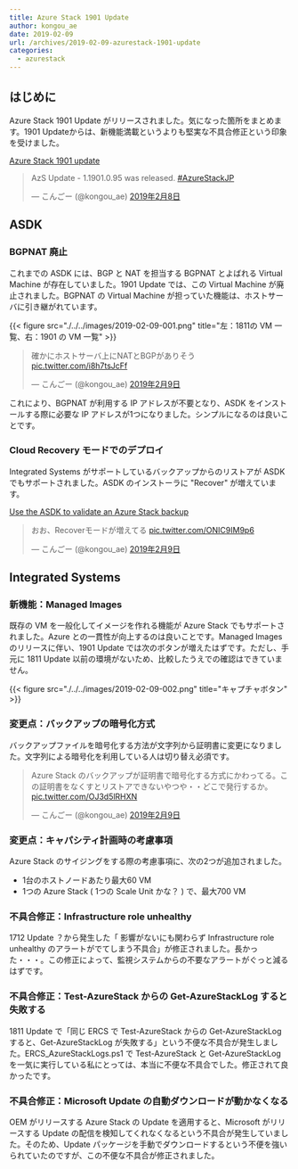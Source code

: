 ```yaml
---
title: Azure Stack 1901 Update
author: kongou_ae
date: 2019-02-09
url: /archives/2019-02-09-azurestack-1901-update
categories:
  - azurestack
---
```


## はじめに

Azure Stack 1901 Update がリリースされました。気になった箇所をまとめます。1901 Updateからは、新機能満載というよりも堅実な不具合修正という印象を受けました。

[Azure Stack 1901 update](https://docs.microsoft.com/en-us/azure/azure-stack/azure-stack-update-1901)

<blockquote class="twitter-tweet" data-lang="ja"><p lang="en" dir="ltr">AzS Update - 1.1901.0.95 was released. <a href="https://twitter.com/hashtag/AzureStackJP?src=hash&amp;ref_src=twsrc%5Etfw">#AzureStackJP</a></p>&mdash; こんごー (@kongou_ae) <a href="https://twitter.com/kongou_ae/status/1093947753019760640?ref_src=twsrc%5Etfw">2019年2月8日</a></blockquote>
<script async src="https://platform.twitter.com/widgets.js" charset="utf-8"></script>

## ASDK

### BGPNAT 廃止

これまでの ASDK には、BGP と NAT を担当する BGPNAT とよばれる Virtual Machine が存在していました。1901 Update では、この Virtual Machine が廃止されました。BGPNAT の Virtual Machine が担っていた機能は、ホストサーバに引き継がれています。

{{< figure src="./../../images/2019-02-09-001.png" title="左：1811の VM 一覧、右：1901 の VM 一覧" >}}

<blockquote class="twitter-tweet" data-lang="ja"><p lang="ja" dir="ltr">確かにホストサーバ上にNATとBGPがありそう <a href="https://t.co/i8h7tsJcFf">pic.twitter.com/i8h7tsJcFf</a></p>&mdash; こんごー (@kongou_ae) <a href="https://twitter.com/kongou_ae/status/1094205782944403459?ref_src=twsrc%5Etfw">2019年2月9日</a></blockquote>
<script async src="https://platform.twitter.com/widgets.js" charset="utf-8"></script>

これにより、BGPNAT が利用する IP アドレスが不要となり、ASDK をインストールする際に必要な IP アドレスが1つになりました。シンプルになるのは良いことです。

### Cloud Recovery モードでのデプロイ

Integrated Systems がサポートしているバックアップからのリストアが ASDK でもサポートされました。ASDK のインストーラに "Recover" が増えています。

[Use the ASDK to validate an Azure Stack backup](https://docs.microsoft.com/en-us/azure/azure-stack/asdk/asdk-validate-backup)

<blockquote class="twitter-tweet" data-lang="ja"><p lang="ja" dir="ltr">おお、Recoverモードが増えてる <a href="https://t.co/ONIC9IM9p6">pic.twitter.com/ONIC9IM9p6</a></p>&mdash; こんごー (@kongou_ae) <a href="https://twitter.com/kongou_ae/status/1094080780165238784?ref_src=twsrc%5Etfw">2019年2月9日</a></blockquote>
<script async src="https://platform.twitter.com/widgets.js" charset="utf-8"></script>

## Integrated Systems

### 新機能：Managed Images

既存の VM を一般化してイメージを作れる機能が Azure Stack でもサポートされました。Azure との一貫性が向上するのは良いことです。Managed Images のリリースに伴い、1901 Update では次のボタンが増えたはずです。ただし、手元に 1811 Update 以前の環境がないため、比較したうえでの確認はできていません。

{{< figure src="./../../images/2019-02-09-002.png" title="キャプチャボタン" >}}

### 変更点：バックアップの暗号化方式

バックアップファイルを暗号化する方法が文字列から証明書に変更になりました。文字列による暗号化を利用している人は切り替え必須です。

<blockquote class="twitter-tweet" data-lang="ja"><p lang="ja" dir="ltr">Azure Stack のバックアップが証明書で暗号化する方式にかわってる。この証明書をなくすとリストアできないやつや・・どこで発行するか。 <a href="https://t.co/OJ3d5lRHXN">pic.twitter.com/OJ3d5lRHXN</a></p>&mdash; こんごー (@kongou_ae) <a href="https://twitter.com/kongou_ae/status/1094217690821013504?ref_src=twsrc%5Etfw">2019年2月9日</a></blockquote>
<script async src="https://platform.twitter.com/widgets.js" charset="utf-8"></script>

### 変更点：キャパシティ計画時の考慮事項

Azure Stack のサイジングをする際の考慮事項に、次の2つが追加されました。

- 1台のホストノードあたり最大60 VM
- 1つの Azure Stack ( 1つの Scale Unit かな？ ) で、最大700 VM

### 不具合修正：Infrastructure role unhealthy

1712 Update ？から発生した「 影響がないにも関わらず Infrastructure role unhealthy のアラートがでてしまう不具合」が修正されました。長かった・・・。この修正によって、監視システムからの不要なアラートがぐっと減るはずです。

### 不具合修正：Test-AzureStack からの Get-AzureStackLog すると失敗する

1811 Update で「同じ ERCS で Test-AzureStack からの Get-AzureStackLog すると、Get-AzureStackLog が失敗する」という不便な不具合が発生しました。ERCS_AzureStackLogs.ps1 で Test-AzureStack と Get-AzureStackLog を一気に実行している私にとっては、本当に不便な不具合でした。修正されて良かったです。

### 不具合修正：Microsoft Update の自動ダウンロードが動かなくなる

OEM がリリースする Azure Stack の Update を適用すると、Microsoft がリリースする Update の配信を検知してくれなくなるという不具合が発生していました。そのため、Update パッケージを手動でダウンロードするという不便を強いられていたのですが、この不便な不具合が修正されました。
